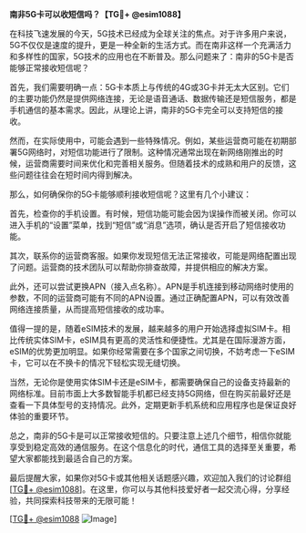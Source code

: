 **南非5G卡可以收短信吗？【TG💪+ @esim1088】**

在科技飞速发展的今天，5G技术已经成为全球关注的焦点。对于许多用户来说，5G不仅仅是速度的提升，更是一种全新的生活方式。而在南非这样一个充满活力和多样性的国家，5G技术的应用也在不断普及。那么问题来了：南非的5G卡是否能够正常接收短信呢？

首先，我们需要明确一点：5G卡本质上与传统的4G或3G卡并无太大区别。它们的主要功能仍然是提供网络连接，无论是语音通话、数据传输还是短信服务，都是手机通信的基本需求。因此，从理论上讲，南非的5G卡完全可以支持短信的接收。

然而，在实际使用中，可能会遇到一些特殊情况。例如，某些运营商可能在初期部署5G网络时，对短信功能进行了限制。这种情况通常出现在新网络刚推出的时候，运营商需要时间来优化和完善相关服务。但随着技术的成熟和用户的反馈，这些问题往往会在短时间内得到解决。

那么，如何确保你的5G卡能够顺利接收短信呢？这里有几个小建议：

首先，检查你的手机设置。有时候，短信功能可能会因为误操作而被关闭。你可以进入手机的“设置”菜单，找到“短信”或“消息”选项，确认是否开启了短信接收功能。

其次，联系你的运营商客服。如果你发现短信无法正常接收，可能是网络配置出现了问题。运营商的技术团队可以帮助你排查故障，并提供相应的解决方案。

此外，还可以尝试更换APN（接入点名称）。APN是手机连接到移动网络时使用的参数，不同的运营商可能有不同的APN设置。通过正确配置APN，可以有效改善网络连接质量，从而提高短信接收的成功率。

值得一提的是，随着eSIM技术的发展，越来越多的用户开始选择虚拟SIM卡。相比传统实体SIM卡，eSIM具有更高的灵活性和便捷性。尤其是在国际漫游方面，eSIM的优势更加明显。如果你经常需要在多个国家之间切换，不妨考虑一下eSIM卡，它可以在不换卡的情况下轻松实现无缝切换。

当然，无论你是使用实体SIM卡还是eSIM卡，都需要确保自己的设备支持最新的网络标准。目前市面上大多数智能手机都已经支持5G网络，但在购买前最好还是查看一下具体型号的支持情况。此外，定期更新手机系统和应用程序也是保证良好体验的重要环节。

总之，南非的5G卡是可以正常接收短信的。只要注意上述几个细节，相信你就能享受到稳定高效的通信服务。在这个信息化的时代，通信工具的选择至关重要，希望大家都能找到最适合自己的方案。

最后提醒大家，如果你对5G卡或其他相关话题感兴趣，欢迎加入我们的讨论群组[[TG💪+ @esim1088](https://t.me/s/esim1088)]。在这里，你可以与其他科技爱好者一起交流心得，分享经验，共同探索科技带来的无限可能！

[[TG💪+ @esim1088](https://t.me/s/esim1088) ![Image](https://i.postimg.cc/4NQfJmqS/Snipaste-2025-05-13-00-14-12.png)]